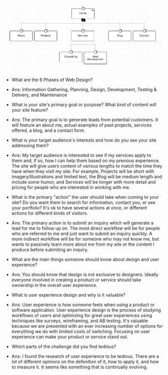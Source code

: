 ![Site Map](week-2/imgs/site-map.png "Site Map")

* What are the 6 Phases of Web Design?
* Ans: Information Gathering, Planning, Design, Development, Testing & Delivery, and Maintenance

* What is your site's primary goal or purpose? What kind of content will your site feature?
* Ans: The primary goal is to generate leads from potential customers. It will feature an about me, actual examples of past projects, services offered, a blog, and a contact form.

* What is your target audience's interests and how do you see your site addressing them?
* Ans: My target audience is interested to see if my services apply to them and, if so, how I can help them based on my previous experience. The site will give users content of various lengths to match the time they have when they visit my site. For example, Projects will be short with imagery/illustrations and limited text, the Blog will be medium length and include some humor, and Services will be longer with more detail and pricing for people who are interested in working with me.

* What is the primary "action" the user should take when coming to your site? Do you want them to search for information, contact you, or see your portfolio? It's ok to have several actions at once, or different actions for different kinds of visitors.
* Ans: The primary action is to submit an inquiry which will generate a lead for me to follow up on. The most direct workflow will be for people who are referred to me and just want to submit an inquiry quickly. A more indirect workflow will be for someone who may not know me, but wants to passively learn more about me from my site or the content I produce before submiting an inquiry.

* What are the main things someone should know about design and user experience?
* Ans: You should know that design is not exclusive to designers. Ideally everyone involved in creating a product or service should take ownership in the overall user experience.

* What is user experience design and why is it valuable?
* Ans: User experience is how someone feels when using a product or software application. User experience design is the process of studying workflows of users and optimizing for great user experiences using techniques like surveys, wireframing, and AB testing. It's valuable because we are presented with an ever increasing number of options for everything we do with limited costs of switching. Focusing on user experience can make your product or service stand out.

* Which parts of the challenge did you find tedious?
* Ans: I found the research of user experience to be tedious. There are a lot of different opinions on the defenition of it, how to apply it, and how to measure it. It seems like something that is continually evolving.